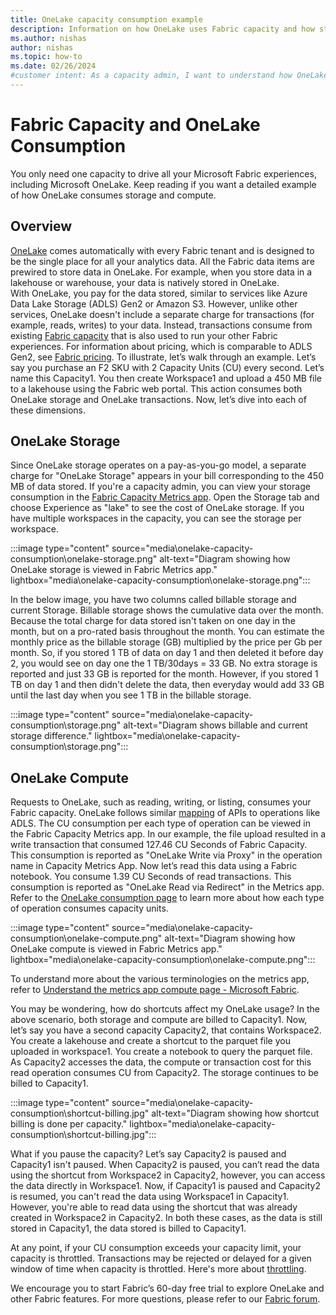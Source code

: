 ```yaml
---
title: OneLake capacity consumption example
description: Information on how OneLake uses Fabric capacity and how storage is billed with capacity consumption examples.
ms.author: nishas
author: nishas
ms.topic: how-to
ms.date: 02/26/2024
#customer intent: As a capacity admin, I want to understand how OneLake consumes storage and compute so that I can effectively manage my capacity and optimize costs.
---
```


# Fabric Capacity and OneLake Consumption

You only need one capacity to drive all your Microsoft Fabric experiences, including Microsoft OneLake. Keep reading if you want a detailed example of how OneLake consumes storage and compute.

## Overview

[OneLake](../onelake/onelake-overview.md) comes automatically with every Fabric tenant and is designed to be the single place for all your analytics data. All the Fabric data items are prewired to store data in OneLake. For example, when you store data in a lakehouse or warehouse, your data is natively stored in OneLake.  
With OneLake, you pay for the data stored, similar to services like Azure Data Lake Storage (ADLS) Gen2 or Amazon S3. However, unlike other services, OneLake doesn't include a separate charge for transactions (for example, reads, writes) to your data. Instead, transactions consume from existing [Fabric capacity](../enterprise/licenses.md) that is also used to run your other Fabric experiences. For information about pricing, which is comparable to ADLS Gen2, see [Fabric pricing](https://azure.microsoft.com/pricing/details/microsoft-fabric/).
To illustrate, let’s walk through an example. Let’s say you purchase an F2 SKU with 2 Capacity Units (CU) every second. Let’s name this Capacity1. You then create Workspace1 and upload a 450 MB file to a lakehouse using the Fabric web portal. This action consumes both OneLake storage and OneLake transactions. Now, let’s dive into each of these dimensions.

## OneLake Storage

Since OneLake storage operates on a pay-as-you-go model, a separate charge for "OneLake Storage" appears in your bill corresponding to the 450 MB of data stored.
If you're a capacity admin, you can view your storage consumption in the [Fabric Capacity Metrics app](../enterprise/metrics-app-storage-page.md). Open the Storage tab and choose Experience as "lake" to see the cost of OneLake storage. If you have multiple workspaces in the capacity, you can see the storage per workspace.

 :::image type="content" source="media\onelake-capacity-consumption\onelake-storage.png" alt-text="Diagram showing how OneLake storage is viewed in Fabric Metrics app." lightbox="media\onelake-capacity-consumption\onelake-storage.png":::

 In the below image, you have two columns called billable storage and current Storage. Billable storage shows the cumulative data over the month. Because the total charge for data stored isn't taken on one day in the month, but on a pro-rated basis throughout the month. You can estimate the monthly price as the billable storage (GB) multiplied by the price per Gb per month. So, if you stored 1 TB of data on day 1 and then deleted it before day 2, you would see on day one the 1 TB/30days = 33 GB. No extra storage is reported and just 33 GB is reported for the month. However, if you stored 1 TB on day 1 and then didn't delete the data, then everyday would add 33 GB until the last day when you see 1 TB in the billable storage.

:::image type="content" source="media\onelake-capacity-consumption\storage.png" alt-text="Diagram shows billable and current storage difference." lightbox="media\onelake-capacity-consumption\storage.png":::

## OneLake Compute

Requests to OneLake, such as reading, writing, or listing, consumes your Fabric capacity. OneLake follows similar [mapping](/azure/storage/blobs/map-rest-apis-transaction-categories) of APIs to operations like ADLS. The CU consumption per each type of operation can be viewed in the Fabric Capacity Metrics app. In our example, the file upload resulted in a write transaction that consumed 127.46 CU Seconds of Fabric Capacity. This consumption is reported as "OneLake Write via Proxy" in the operation name in Capacity Metrics App.
Now let’s read this data using a Fabric notebook. You consume 1.39 CU Seconds of read transactions. This consumption is reported as "OneLake Read via Redirect" in the Metrics app.
Refer to the [OneLake consumption page](../onelake/onelake-consumption.md) to learn more about how each type of operation consumes capacity units.

 :::image type="content" source="media\onelake-capacity-consumption\onelake-compute.png" alt-text="Diagram showing how OneLake compute is viewed in Fabric Metrics app." lightbox="media\onelake-capacity-consumption\onelake-compute.png":::

To understand more about the various terminologies on the metrics app, refer to [Understand the metrics app compute page - Microsoft Fabric](../enterprise/metrics-app-compute-page.md).

You may be wondering, how do shortcuts affect my OneLake usage? In the above scenario, both storage and compute are billed to Capacity1. Now, let’s say you have a second capacity Capacity2, that contains Workspace2. You create a lakehouse and create a shortcut to the parquet file you uploaded in workspace1. You create a notebook to query the parquet file. As Capacity2 accesses the data, the compute or transaction cost for this read operation consumes CU from Capacity2. The storage continues to be billed to Capacity1.

:::image type="content" source="media\onelake-capacity-consumption\shortcut-billing.jpg" alt-text="Diagram showing how shortcut billing is done per capacity." lightbox="media\onelake-capacity-consumption\shortcut-billing.jpg":::

What if you pause the capacity? Let’s say Capacity2 is paused and Capacity1 isn't paused. When Capacity2 is paused, you can’t read the data using the shortcut from Workspace2 in Capacity2, however, you can access the data directly in Workspace1. Now, if Capacity1 is paused and Capacity2 is resumed, you can't read the data using Workspace1 in Capacity1. However, you're able to read data using the shortcut that was already created in Workspace2 in Capacity2. In both these cases, as the data is still stored in Capacity1, the data stored is billed to Capacity1.

At any point, if your CU consumption exceeds your capacity limit, your capacity is throttled. Transactions may be rejected or delayed for a given window of time when capacity is throttled. Here's more about [throttling](../enterprise/throttling.md).

We encourage you to start Fabric’s 60-day free trial to explore OneLake and other Fabric features. For more questions, please refer to our [Fabric forum](https://community.fabric.microsoft.com/t5/Forums/ct-p/ac_forums).
